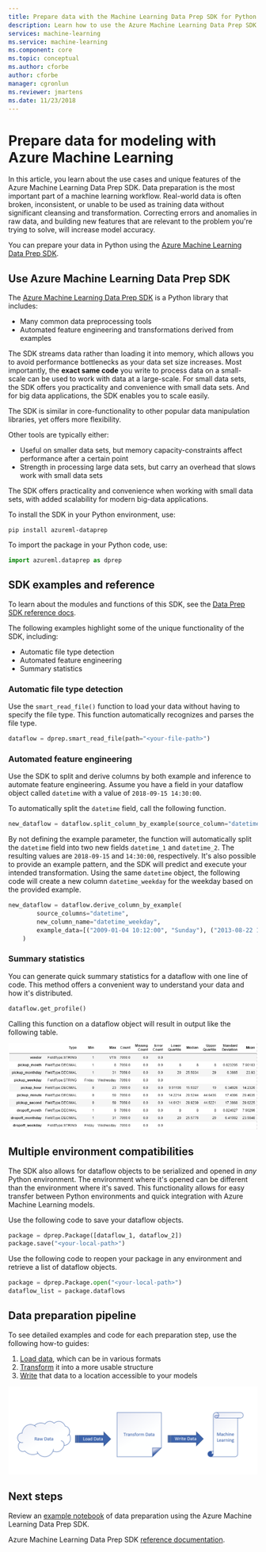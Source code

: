 ```yaml
---
title: Prepare data with the Machine Learning Data Prep SDK for Python - Azure
description: Learn how to use the Azure Machine Learning Data Prep SDK for Python to load data of various formats, transform it to be more usable, and write that data to a location for your models to access.
services: machine-learning
ms.service: machine-learning
ms.component: core
ms.topic: conceptual
ms.author: cforbe
author: cforbe
manager: cgronlun
ms.reviewer: jmartens
ms.date: 11/23/2018
---
```


# Prepare data for modeling with Azure Machine Learning
 
In this article, you learn about the use cases and unique features of the Azure Machine Learning Data Prep SDK. Data preparation is the most important part of a machine learning workflow. Real-world data is often broken, inconsistent, or unable to be used as training data without significant cleansing and transformation. Correcting errors and anomalies in raw data, and building new features that are relevant to the problem you're trying to solve, will increase model accuracy.

You can prepare your data in Python using the [Azure Machine Learning Data Prep SDK](https://aka.ms/data-prep-sdk).

## Use Azure Machine Learning Data Prep SDK

The [Azure Machine Learning Data Prep SDK](https://aka.ms/data-prep-sdk) is a Python library that includes:

+ Many common data preprocessing tools
+ Automated feature engineering and transformations derived from examples

The SDK streams data rather than loading it into memory, which allows you to avoid performance bottlenecks as your data set size increases. Most importantly, the **exact same code** you write to process data on a small-scale can be used to work with data at a large-scale. For small data sets, the SDK offers you practicality and convenience with small data sets. And for big data applications, the SDK enables you to scale easily.  

The SDK is similar in core-functionality to other popular data manipulation libraries, yet offers more
flexibility. 

Other tools are typically either:
* Useful on smaller data sets, but memory capacity-constraints affect performance after a certain point
* Strength in processing large data sets, but carry an overhead that slows work with small data sets

The SDK offers practicality and convenience when working with small data sets, with added scalability for modern big-data applications. 

To install the SDK in your Python environment, use:
```shell
pip install azureml-dataprep
```

To import the package in your Python code, use:
```python
import azureml.dataprep as dprep
```

## SDK examples and reference

To learn about the modules and functions of this SDK, see the [Data Prep SDK reference docs](https://aka.ms/data-prep-sdk).

The following examples highlight some of the unique functionality of the SDK, including:

+ Automatic file type detection
+ Automated feature engineering
+ Summary statistics

### Automatic file type detection

Use the `smart_read_file()` function to load your data without having to specify the file type. This function automatically recognizes and parses the file type.

```python
dataflow = dprep.smart_read_file(path="<your-file-path>")
```

### Automated feature engineering

Use the SDK to split and derive columns by both example and inference to automate feature engineering. Assume you have a field in your dataflow object called `datetime` with a value of `2018-09-15 14:30:00`.

To automatically split the `datetime` field, call the following function.

```python
new_dataflow = dataflow.split_column_by_example(source_column="datetime")
```

By not defining the example parameter, the function will automatically split the `datetime` field into two new fields `datetime_1` and `datetime_2`. The resulting values are `2018-09-15` and `14:30:00`, respectively. It's also possible to provide an example pattern, and the SDK will predict and execute your intended transformation. Using the same `datetime` object, the following code will create a new column `datetime_weekday` for the weekday based on the provided example.

```python
new_dataflow = dataflow.derive_column_by_example(
        source_columns="datetime", 
        new_column_name="datetime_weekday", 
        example_data=[("2009-01-04 10:12:00", "Sunday"), ("2013-08-22 17:00:00", "Thursday")]
    )
```

### Summary statistics

You can generate quick summary statistics for a dataflow with one line of code. This method offers a convenient way to understand your data and how it's distributed.

```python
dataflow.get_profile()
```

Calling this function on a dataflow object will result in output like the following table.

![Summary Statistics Output](./media/concept-data-preparation/output-example.png)

## Multiple environment compatibilities

The SDK also allows for dataflow objects to be serialized and opened in *any* Python environment. The environment where it's opened can be different than the environment where it's saved. This functionality allows for easy transfer between Python environments and quick integration with Azure Machine Learning models.

Use the following code to save your dataflow objects.

```python
package = dprep.Package([dataflow_1, dataflow_2])
package.save("<your-local-path>")
```

Use the following code to reopen your package in any environment and retrieve a list of dataflow objects.

```python
package = dprep.Package.open("<your-local-path>")
dataflow_list = package.dataflows
```

## Data preparation pipeline

To see detailed examples and code for each preparation step, use the following how-to guides:

1. [Load data](how-to-load-data.md), which can be in various formats
2. [Transform](how-to-transform-data.md) it into a more usable structure
3. [Write](how-to-write-data.md)  that data to a location accessible to your models

![Data preparation process](./media/concept-data-preparation/data-prep-process.png)

## Next steps

Review an [example notebook](https://github.com/Microsoft/AMLDataPrepDocs/tree/master/tutorials/getting-started/getting-started.ipynb) of data preparation using the Azure Machine Learning Data Prep SDK.

Azure Machine Learning Data Prep SDK [reference documentation](https://docs.microsoft.com/python/api/overview/azure/dataprep/intro?view=azure-dataprep-py).
